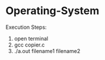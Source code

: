 # Operating-System
Execution Steps:
1) open terminal 
2) gcc copier.c
3) ./a.out filename1 filename2
